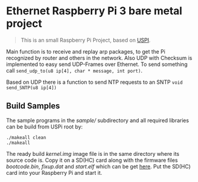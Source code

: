 # Ethernet Raspberry Pi 3 bare metal project

>This is an small Raspberry Pi Project, based on [USPI](https://github.com/rsta2/uspi).

Main function is to receive and replay arp packages, to get the Pi recognized by router and others in the network. Also UDP with Checksum is implemented to easy send UDP-Frames over Ethernet. To send something call `send_udp_to(u8 ip[4], char * message, int port)`. 

Based on UDP there is a function to send NTP requests to an SNTP `void send_SNTP(u8 ip[4])`

Build Samples
-------

The sample programs in the *sample/* subdirectory and all required libraries can be build from USPi root by:

`./makeall clean`  
`./makeall`

The ready build *kernel.img* image file is in the same directory where its source code is. Copy it on a SD(HC) card along with the firmware files *bootcode.bin*, *fixup.dat* and *start.elf* which can be get [here](https://github.com/raspberrypi/firmware/tree/master/boot). Put the SD(HC) card into your Raspberry Pi and start it.



